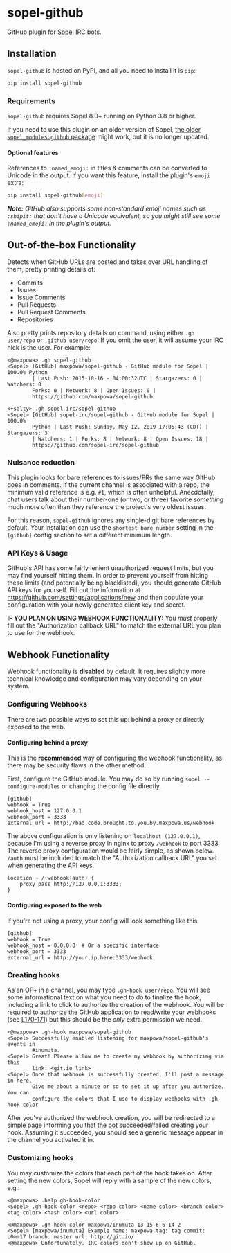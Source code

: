 # sopel-github

GitHub plugin for [Sopel](https://sopel.chat/) IRC bots.


## Installation

`sopel-github` is hosted on PyPI, and all you need to install it is `pip`:

```sh
pip install sopel-github
```

### Requirements

`sopel-github` requires Sopel 8.0+ running on Python 3.8 or higher.

If you need to use this plugin on an older version of Sopel, [the older
`sopel_modules.github` package][namespace-package] might work, but it is no
longer updated.

[namespace-package]: https://pypi.org/project/sopel_modules.github/

#### Optional features

References to `:named_emoji:` in titles & comments can be converted to Unicode
in the output. If you want this feature, install the plugin's `emoji` extra:

```sh
pip install sopel-github[emoji]
```

_**Note:** GitHub also supports some non-standard emoji names such as `:shipit:`
that don't have a Unicode equivalent, so you might still see some
`:named_emoji:` in the plugin's output._

## Out-of-the-box Functionality

Detects when GitHub URLs are posted and takes over URL handling of them, pretty
printing details of:

 * Commits
 * Issues
 * Issue Comments
 * Pull Requests
 * Pull Request Comments
 * Repositories

Also pretty prints repository details on command, using either `.gh user/repo`
or `.github user/repo`. If you omit the user, it will assume your IRC nick is
the user. For example:

```
<@maxpowa> .gh sopel-github
<Sopel> [GitHub] maxpowa/sopel-github - GitHub module for Sopel | 100.0% Python
        | Last Push: 2015-10-16 - 04:00:32UTC | Stargazers: 0 | Watchers: 0 |
        Forks: 0 | Network: 8 | Open Issues: 0 |
        https://github.com/maxpowa/sopel-github

<+salty> .gh sopel-irc/sopel-github
<Sopel> [GitHub] sopel-irc/sopel-github - GitHub module for Sopel | 100.0%
        Python | Last Push: Sunday, May 12, 2019 17:05:43 (CDT) | Stargazers: 3
        | Watchers: 1 | Forks: 8 | Network: 8 | Open Issues: 18 |
        https://github.com/sopel-irc/sopel-github
```

### Nuisance reduction

This plugin looks for bare references to issues/PRs the same way GitHub does in
comments. If the current channel is associated with a repo, the minimum valid
reference is e.g. `#1`, which is often unhelpful. Anecdotally, chat users talk
about their number-one (or two, or three) favorite _something_ much more often
than they reference the project's very oldest issues.

For this reason, `sopel-github` ignores any single-digit bare references by
default. Your installation can use the `shortest_bare_number` setting in the
`[github]` config section to set a different minimum length.

### API Keys & Usage

GitHub's API has some fairly lenient unauthorized request limits, but you may
find yourself hitting them. In order to prevent yourself from hitting these
limits (and potentially being blacklisted), you should generate GitHub API
keys for yourself. Fill out the information at
https://github.com/settings/applications/new and then populate your
configuration with your newly generated client key and secret.

**IF YOU PLAN ON USING WEBHOOK FUNCTIONALITY:** You _must_ properly fill out
the "Authorization callback URL" to match the external URL you plan to use for
the webhook.


## Webhook Functionality

Webhook functionality is **disabled** by default. It requires slightly more
technical knowledge and configuration may vary depending on your system.

### Configuring Webhooks

There are two possible ways to set this up: behind a proxy or directly exposed
to the web.

#### Configuring behind a proxy

This is the **recommended** way of configuring the webhook functionality, as
there may be security flaws in the other method.

First, configure the GitHub module. You may do so by running `sopel
--configure-modules` or changing the config file directly.

```
[github]
webhook = True
webhook_host = 127.0.0.1
webhook_port = 3333
external_url = http://bad.code.brought.to.you.by.maxpowa.us/webhook
```

The above configuration is only listening on `localhost (127.0.0.1)`, because
I'm using a reverse proxy in nginx to proxy `/webhook` to port 3333. The
reverse proxy configuration would be fairly simple, as shown below. `/auth`
must be included to match the "Authorization callback URL" you set when
generating the API keys.

```
location ~ /(webhook|auth) {
    proxy_pass http://127.0.0.1:3333;
}
```

#### Configuring exposed to the web

If you're not using a proxy, your config will look something like this:

```
[github]
webhook = True
webhook_host = 0.0.0.0  # Or a specific interface
webhook_port = 3333
external_url = http://your.ip.here:3333/webhook
```

### Creating hooks

As an OP+ in a channel, you may type `.gh-hook user/repo`. You will see some
informational text on what you need to do to finalize the hook, including a
link to click to authorize the creation of the webhook. You will be required
to authorize the GitHub application to read/write your webhooks (see
[L170-171](https://github.com/sopel-irc/sopel-github/blob/a60b2dd2dbfc0f82926e33f00a8b0e8cc1facfb5/sopel_github/webhook.py#L170-L171))
but this should be the _only_ extra permission we need.

```
<@maxpowa> .gh-hook maxpowa/sopel-github
<Sopel> Successfully enabled listening for maxpowa/sopel-github's events in
        #inumuta.
<Sopel> Great! Please allow me to create my webhook by authorizing via this
        link: <git.io link>
<Sopel> Once that webhook is successfully created, I'll post a message in here.
        Give me about a minute or so to set it up after you authorize. You can
        configure the colors that I use to display webhooks with .gh-hook-color
```

After you've authorized the webhook creation, you will be redirected to a
simple page informing you that the bot succeeded/failed creating your hook.
Assuming it succeeded, you should see a generic message appear in the channel
you activated it in.

### Customizing hooks

You may customize the colors that each part of the hook takes on. After setting
the new colors, Sopel will reply with a sample of the new colors, e.g.:
```
<@maxpowa> .help gh-hook-color
<Sopel> .gh-hook-color <repo> <repo color> <name color> <branch color> <tag color> <hash color> <url color>

<@maxpowa> .gh-hook-color maxpowa/Inumuta 13 15 6 6 14 2
<Sopel> [maxpowa/inumuta] Example name: maxpowa tag: tag commit: c0mm17 branch: master url: http://git.io/
<@maxpowa> Unfortunately, IRC colors don't show up on GitHub.
```

